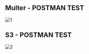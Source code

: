 ## Multer - POSTMAN TEST
![1](https://user-images.githubusercontent.com/55133871/84566519-c340b780-adac-11ea-86af-7ddc9633c591.PNG)

## S3 - POSTMAN TEST
![2](https://user-images.githubusercontent.com/55133871/84566517-c20f8a80-adac-11ea-8acd-4966bc81bc4a.PNG)